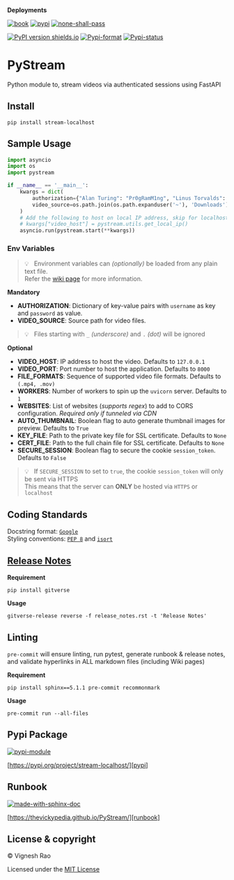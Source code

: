 **Deployments**

[![book][gha_pages_badge]][gha_pages]
[![pypi][gha_pypi_badge]][gha_pypi]
[![none-shall-pass][gha_none_shall_pass_badge]][gha_none_shall_pass]

[![PyPI version shields.io](https://img.shields.io/pypi/v/stream-localhost)][pypi]
[![Pypi-format](https://img.shields.io/pypi/format/stream-localhost)](https://pypi.org/project/stream-localhost/#files)
[![Pypi-status](https://img.shields.io/pypi/status/stream-localhost)][pypi]

# PyStream
Python module to, stream videos via authenticated sessions using FastAPI

## Install
```shell
pip install stream-localhost
```

## Sample Usage
```python
import asyncio
import os
import pystream

if __name__ == '__main__':
    kwargs = dict(
        authorization={"Alan Turing": "Pr0gRamM1ng", "Linus Torvalds": "LinuxOS"},
        video_source=os.path.join(os.path.expanduser('~'), 'Downloads')
    )
    # Add the following to host on local IP address, skip for localhost (127.0.0.1)
    # kwargs["video_host"] = pystream.utils.get_local_ip()
    asyncio.run(pystream.start(**kwargs))
```

### Env Variables
> :bulb: &nbsp; Environment variables can _(optionally)_ be loaded from any plain text file.<br>
> Refer the [wiki page][wiki] for more information.

**Mandatory**
- **AUTHORIZATION**: Dictionary of key-value pairs with `username` as key and `password` as value.
- **VIDEO_SOURCE**: Source path for video files.
> :bulb: &nbsp; Files starting with `_` _(underscore)_ and `.` _(dot)_ will be ignored

**Optional**
- **VIDEO_HOST**: IP address to host the video. Defaults to `127.0.0.1`
- **VIDEO_PORT**: Port number to host the application. Defaults to `8000`
- **FILE_FORMATS**: Sequence of supported video file formats. Defaults to `(.mp4, .mov)`
- **WORKERS**: Number of workers to spin up the `uvicorn` server. Defaults to `1`
- **WEBSITES**: List of websites (_supports regex_) to add to CORS configuration. _Required only if tunneled via CDN_
- **AUTO_THUMBNAIL**: Boolean flag to auto generate thumbnail images for preview. Defaults to `True`
- **KEY_FILE**: Path to the private key file for SSL certificate. Defaults to `None`
- **CERT_FILE**: Path to the full chain file for SSL certificate. Defaults to `None`
- **SECURE_SESSION**: Boolean flag to secure the cookie `session_token`. Defaults to `False`
> :bulb: &nbsp; If `SECURE_SESSION` to set to `true`, the cookie `session_token` will only be sent via HTTPS<br>
> This means that the server can **ONLY** be hosted via `HTTPS` or `localhost`

## Coding Standards
Docstring format: [`Google`][google-docs] <br>
Styling conventions: [`PEP 8`][pep8] and [`isort`][isort]

## [Release Notes][release-notes]
**Requirement**
```shell
pip install gitverse
```

**Usage**
```shell
gitverse-release reverse -f release_notes.rst -t 'Release Notes'
```

## Linting
`pre-commit` will ensure linting, run pytest, generate runbook & release notes, and validate hyperlinks in ALL
markdown files (including Wiki pages)

**Requirement**
```shell
pip install sphinx==5.1.1 pre-commit recommonmark
```

**Usage**
```shell
pre-commit run --all-files
```

## Pypi Package
[![pypi-module](https://img.shields.io/badge/Software%20Repository-pypi-1f425f.svg)][pypi-repo]

[https://pypi.org/project/stream-localhost/][pypi]

## Runbook
[![made-with-sphinx-doc](https://img.shields.io/badge/Code%20Docs-Sphinx-1f425f.svg)][sphinx]

[https://thevickypedia.github.io/PyStream/][runbook]

## License & copyright

&copy; Vignesh Rao

Licensed under the [MIT License][license]

[license]: https://github.com/thevickypedia/pystream/blob/master/LICENSE
[pypi]: https://pypi.org/project/stream-localhost
[pypi-repo]: https://packaging.python.org/tutorials/packaging-projects/
[release-notes]: https://github.com/thevickypedia/pystream/blob/master/release_notes.rst
[gha_pages]: https://github.com/thevickypedia/pystream/actions/workflows/pages/pages-build-deployment
[gha_pages_badge]: https://github.com/thevickypedia/pystream/actions/workflows/pages/pages-build-deployment/badge.svg
[gha_pypi]: https://github.com/thevickypedia/pystream/actions/workflows/python-publish.yml
[gha_pypi_badge]: https://github.com/thevickypedia/pystream/actions/workflows/python-publish.yml/badge.svg
[gha_none_shall_pass]: https://github.com/thevickypedia/pystream/actions/workflows/markdown.yml
[gha_none_shall_pass_badge]: https://github.com/thevickypedia/pystream/actions/workflows/markdown.yml/badge.svg
[google-docs]: https://google.github.io/styleguide/pyguide.html#38-comments-and-docstrings
[pep8]: https://www.python.org/dev/peps/pep-0008/
[isort]: https://pycqa.github.io/isort/
[sphinx]: https://www.sphinx-doc.org/en/master/man/sphinx-autogen.html
[runbook]: https://thevickypedia.github.io/PyStream/
[wiki]: https://github.com/thevickypedia/pystream/wiki
